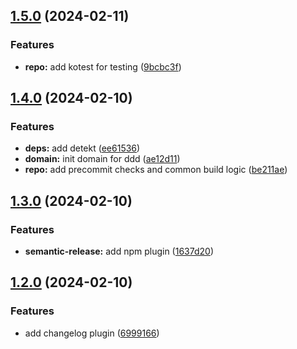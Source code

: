 ## [1.5.0](https://github.com/zucchero-sintattico/piper-kt/compare/v1.4.0...v1.5.0) (2024-02-11)


### Features

* **repo:** add kotest for testing ([9bcbc3f](https://github.com/zucchero-sintattico/piper-kt/commit/9bcbc3ffd1643599ff0ec3115509214775a76757))

## [1.4.0](https://github.com/zucchero-sintattico/piper-kt/compare/v1.3.0...v1.4.0) (2024-02-10)


### Features

* **deps:** add detekt ([ee61536](https://github.com/zucchero-sintattico/piper-kt/commit/ee6153671cc8f169e92544f5df45b01054168f5c))
* **domain:** init domain for ddd ([ae12d11](https://github.com/zucchero-sintattico/piper-kt/commit/ae12d1161bdb97f5df79c1be3a5436b159b45578))
* **repo:** add precommit checks and common build logic ([be211ae](https://github.com/zucchero-sintattico/piper-kt/commit/be211aec68e1f887308e495fe24c1096509c7257))

## [1.3.0](https://github.com/zucchero-sintattico/piper-kt/compare/v1.2.0...v1.3.0) (2024-02-10)


### Features

* **semantic-release:** add npm plugin ([1637d20](https://github.com/zucchero-sintattico/piper-kt/commit/1637d20ad623ba20f5218d8c45a71ad2d53b198c))

## [1.2.0](https://github.com/zucchero-sintattico/piper-kt/compare/v1.1.0...v1.2.0) (2024-02-10)


### Features

* add changelog plugin ([6999166](https://github.com/zucchero-sintattico/piper-kt/commit/699916603f0f65a97c5bf4dfbee490fc445c072c))
